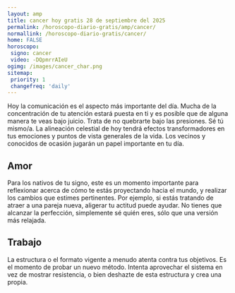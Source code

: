 ```yaml
---
layout: amp
title: cancer hoy gratis 28 de septiembre del 2025 
permalink: /horoscopo-diario-gratis/amp/cancer/
normallink: /horoscopo-diario-gratis/cancer/
home: FALSE
horoscopo:
 signo: cancer
 video: -DQpmrrAIeU
ogimg: /images/cancer_char.png
sitemap:
 priority: 1
 changefreq: 'daily'
---
```



Hoy la comunicación es el aspecto más importante del día. Mucha de la concentración de tu atención estará puesta en ti y es posible que de alguna manera te veas bajo juicio. Trata de no quebrarte bajo las presiones. Sé tú mismo/a. La alineación celestial de hoy tendrá efectos transformadores en tus emociones y puntos de vista generales de la vida. Los vecinos y conocidos de ocasión jugarán un papel importante en tu día.

## Amor

Para los nativos de tu signo, este es un momento importante para reflexionar acerca de cómo te estás proyectando hacia el mundo, y realizar los cambios que estimes pertinentes. Por ejemplo, si estás tratando de atraer a una pareja nueva, aligerar tu actitud puede ayudar. No tienes que alcanzar la perfección, simplemente sé quién eres, sólo que una versión más relajada.

## Trabajo

La estructura o el formato vigente a menudo atenta contra tus objetivos. Es el momento de probar un nuevo método. Intenta aprovechar el sistema en vez de mostrar resistencia, o bien deshazte de esta estructura y crea una propia.